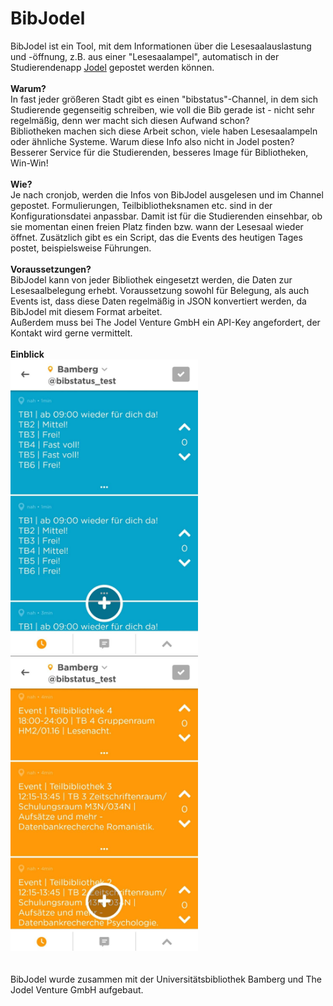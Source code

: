 # BibJodel
BibJodel ist ein Tool, mit dem Informationen über die Lesesaalauslastung und -öffnung, z.B. aus einer "Lesesaalampel", automatisch in der Studierendenapp <a href="https://jodel.com/" target="_blank">Jodel</a> gepostet werden können.
<br><br>
<b>Warum?</b><br>
In fast jeder größeren Stadt gibt es einen "bibstatus"-Channel, in dem sich Studierende gegenseitig schreiben, wie voll die Bib gerade ist - nicht sehr regelmäßig, denn wer macht sich diesen Aufwand schon?
<br>Bibliotheken machen sich diese Arbeit schon, viele haben Lesesaalampeln oder ähnliche Systeme. Warum diese Info also nicht in Jodel posten? Besserer Service für die Studierenden, besseres Image für Bibliotheken, Win-Win!
<br><br>
<b>Wie?</b><br>
Je nach cronjob, werden die Infos von BibJodel ausgelesen und im Channel gepostet. Formulierungen, Teilbibliotheksnamen etc. sind in der Konfigurationsdatei anpassbar. Damit ist für die Studierenden einsehbar, ob sie momentan einen freien Platz finden bzw. wann der Lesesaal wieder öffnet. Zusätzlich gibt es ein Script, das die Events des heutigen Tages postet, beispielsweise Führungen.
<br><br>
<b>Voraussetzungen?</b><br>
BibJodel kann von jeder Bibliothek eingesetzt werden, die Daten zur Lesesaalbelegung erhebt. Voraussetzung sowohl für Belegung, als auch Events ist, dass diese Daten regelmäßig in JSON konvertiert werden, da BibJodel mit diesem Format arbeitet.<br>
Außerdem muss bei The Jodel Venture GmbH ein API-Key angefordert, der Kontakt wird gerne vermittelt.
<br><br>
<b>Einblick</b><br>
<img src="https://github.com/LuisMossburger/BibJodel/blob/master/jodelBelegung.jpeg" width=300px>
<img src="https://github.com/LuisMossburger/BibJodel/blob/master/jodelEvents.jpeg" width=300px>
<br><br><br>
BibJodel wurde zusammen mit der Universitätsbibliothek Bamberg und The Jodel Venture GmbH aufgebaut.

